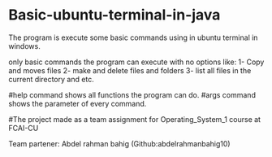 # Basic-ubuntu-terminal-in-java

The program is execute some basic commands using in ubuntu terminal in windows.

only basic commands the program can execute with no options like:
1- Copy and moves files
2- make and delete files and folders
3- list all files in the current directory and etc.

#help command shows all functions the program can do.
#args command shows the parameter of every command.

#The project made as a team assignment for Operating_System_1 course at FCAI-CU

Team partener:
  Abdel rahman bahig (Github:abdelrahmanbahig10)
 
